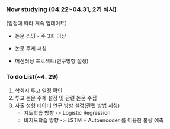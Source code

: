 ### Now studying (04.22~04.31, 2기 석사)

(일정에 따라 계속 업데이트)



- 논문 리딩 - 주 3회 이상

- 논문 주제 서칭

- 머신러닝 프로젝트(연구방향 설정)

  

  

### To do List(~4. 29)



1. 학회지 투고 일정 확인
2. 투고 논문 주제 설정 및 관련 논문 수집
3. 사출 성형 데이터 연구 방향 설정(관련 방법 서칭)
   - 지도학습 방향 -> Logistic Regression
   - 비지도학습 방향 -> LSTM + Autoencoder 를 이용한 불량 예측







